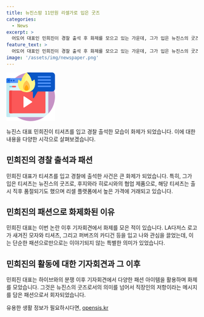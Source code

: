 ```yaml
---
title: 뉴진스맘 11만원 리셀가로 입은 굿즈
categories:
  - News
excerpt: >
  어도어 대표인 민희진이 경찰 출석 후 화제를 모으고 있는 가운데, 그가 입은 뉴진스의 굿즈인 티셔츠가 이목을 끌고 있다. 하이브로부터 업무상 배임 혐의로 고발된 민 대표는 일본 스트리트 패션 거장과의 협업으로 출시한 티셔츠를 입고 경찰 조사에 임했으며, 이는 온라인에서도 높은 가격에 거래되고 있다. 그는 최근 기자회견 등에서도 화제를 모으며 패션을 활용해 이목을 끌고 있으며, 경찰 조사를 마친 후 오늘 조사하는 날이 아니었는데 내가 원해서 먼저 나왔다며 속이 후련하다고 말했다.
feature_text: >
  어도어 대표인 민희진이 경찰 출석 후 화제를 모으고 있는 가운데, 그가 입은 뉴진스의 굿즈인 티셔츠가 이목을 끌고 있다. 하이브로부터 업무상 배임 혐의로 고발된 민 대표는 일본 스트리트 패션 거장과의 협업으로 출시한 티셔츠를 입고 경찰 조사에 임했으며, 이는 온라인에서도 높은 가격에 거래되고 있다. 그는 최근 기자회견 등에서도 화제를 모으며 패션을 활용해 이목을 끌고 있으며, 경찰 조사를 마친 후 오늘 조사하는 날이 아니었는데 내가 원해서 먼저 나왔다며 속이 후련하다고 말했다.
image: '/assets/img/newspaper.png'
---
```


<p><img src="/assets/img/news.png" alt="rentncar 속보" /></p>

<p>뉴진스 대표 민희진이 티셔츠를 입고 경찰 출석한 모습이 화제가 되었습니다. 이에 대한 내용을 다양한 시각으로 살펴보겠습니다.</p>

<h2 data-ke-size="size26">민희진의 경찰 출석과 패션</h2>

<p data-ke-size="size16">민희진 대표가 티셔츠를 입고 경찰에 출석한 사건은 큰 화제가 되었습니다. 특히, 그가 입은 티셔츠는 뉴진스의 굿즈로, 후지와라 히로시와의 협업 제품으로, 해당 티셔츠는 출시 직후 품절되기도 했으며 리셀 플랫폼에서 높은 가격에 거래되고 있습니다.</p>

<h2 data-ke-size="size26">민희진의 패션으로 화제화된 이유</h2>

<p data-ke-size="size16">민희진 대표는 이번 논란 이후 기자회견에서 화제를 모은 적이 있습니다. LA다저스 로고가 새겨진 모자와 티셔츠, 그리고 퍼버즈의 카디건 등을 입고 나와 관심을 끌었는데, 이는 단순한 패션으로만으로는 이야기되지 않는 특별한 의미가 있었습니다.</p>

<h2 data-ke-size="size26">민희진의 활동에 대한 기자회견과 그 이후</h2>

<p data-ke-size="size16">민희진 대표는 하이브와의 분쟁 이후 기자회견에서 다양한 패션 아이템을 활용하며 화제를 모았습니다. 그것은 뉴진스의 굿즈로서의 의미를 넘어서 직장인의 저항이라는 메시지를 담은 패션으로서 회자되었습니다.</p>
유용한 생활 정보가 필요하시다면, <a href="https://opensis.kr" rel="dofollow">opensis.kr</a>


